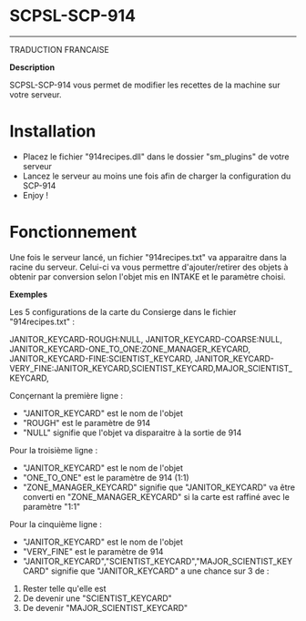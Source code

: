 # SCPSL-SCP-914

--------------

TRADUCTION FRANCAISE

**Description**

SCPSL-SCP-914 vous permet de modifier les recettes de la machine sur votre serveur.

# Installation

- Placez le fichier "914recipes.dll" dans le dossier "sm_plugins" de votre serveur
- Lancez le serveur au moins une fois afin de charger la configuration du SCP-914
- Enjoy !

# Fonctionnement

Une fois le serveur lancé, un fichier "914recipes.txt" va apparaitre dans la racine du serveur.
Celui-ci va vous permettre d'ajouter/retirer des objets à obtenir par conversion selon l'objet mis en INTAKE et le paramètre choisi.

**Exemples**

Les 5 configurations de la carte du Consierge dans le fichier "914recipes.txt" :

JANITOR_KEYCARD-ROUGH:NULL,
JANITOR_KEYCARD-COARSE:NULL,
JANITOR_KEYCARD-ONE_TO_ONE:ZONE_MANAGER_KEYCARD,
JANITOR_KEYCARD-FINE:SCIENTIST_KEYCARD,
JANITOR_KEYCARD-VERY_FINE:JANITOR_KEYCARD,SCIENTIST_KEYCARD,MAJOR_SCIENTIST_KEYCARD,

Conçernant la première ligne :
- "JANITOR_KEYCARD" est le nom de l'objet
- "ROUGH" est le paramètre de 914
- "NULL" signifie que l'objet va disparaitre à la sortie de 914

Pour la troisième ligne :
- "JANITOR_KEYCARD" est le nom de l'objet
- "ONE_TO_ONE" est le paramètre de 914 (1:1)
- "ZONE_MANAGER_KEYCARD" signifie que "JANITOR_KEYCARD" va être converti en "ZONE_MANAGER_KEYCARD" si la carte est raffiné avec le paramètre "1:1"

Pour la cinquième ligne :

- "JANITOR_KEYCARD" est le nom de l'objet
- "VERY_FINE" est le paramètre de 914
- "JANITOR_KEYCARD","SCIENTIST_KEYCARD","MAJOR_SCIENTIST_KEYCARD" signifie que "JANITOR_KEYCARD" a une chance sur 3 de :
 
1. Rester telle qu'elle est
2. De devenir une "SCIENTIST_KEYCARD" 
3. De devenir "MAJOR_SCIENTIST_KEYCARD"
